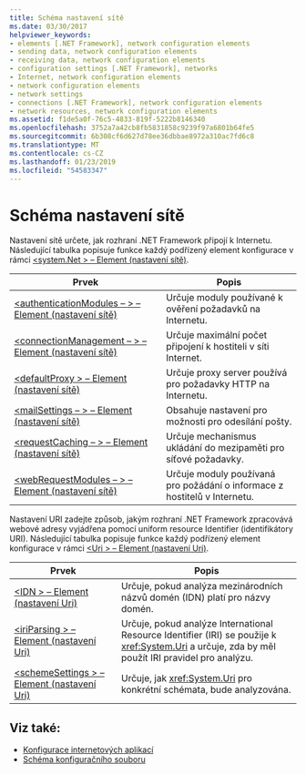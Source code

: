 ```yaml
---
title: Schéma nastavení sítě
ms.date: 03/30/2017
helpviewer_keywords:
- elements [.NET Framework], network configuration elements
- sending data, network configuration elements
- receiving data, network configuration elements
- configuration settings [.NET Framework], networks
- Internet, network configuration elements
- network configuration elements
- network settings
- connections [.NET Framework], network configuration elements
- network resources, network configuration elements
ms.assetid: f1de5a0f-76c5-4833-819f-5222b8146340
ms.openlocfilehash: 3752a7a42cb8fb5831858c9239f97a6801b64fe5
ms.sourcegitcommit: 6b308cf6d627d78ee36dbbae8972a310ac7fd6c8
ms.translationtype: MT
ms.contentlocale: cs-CZ
ms.lasthandoff: 01/23/2019
ms.locfileid: "54583347"
---
```

# <a name="network-settings-schema"></a>Schéma nastavení sítě
Nastavení sítě určete, jak rozhraní .NET Framework připojí k Internetu. Následující tabulka popisuje funkce každý podřízený element konfigurace v rámci [ \<system.Net > – Element (nastavení sítě)](../../../../../docs/framework/configure-apps/file-schema/network/system-net-element-network-settings.md).  
  
|Prvek|Popis|  
|-------------|-----------------|  
|[\<authenticationModules – > – Element (nastavení sítě)](../../../../../docs/framework/configure-apps/file-schema/network/authenticationmodules-element-network-settings.md)|Určuje moduly používané k ověření požadavků na Internetu.|  
|[\<connectionManagement – > – Element (nastavení sítě)](../../../../../docs/framework/configure-apps/file-schema/network/connectionmanagement-element-network-settings.md)|Určuje maximální počet připojení k hostiteli v síti Internet.|  
|[\<defaultProxy > – Element (nastavení sítě)](../../../../../docs/framework/configure-apps/file-schema/network/defaultproxy-element-network-settings.md)|Určuje proxy server používá pro požadavky HTTP na Internetu.|  
|[\<mailSettings – > – Element (nastavení sítě)](../../../../../docs/framework/configure-apps/file-schema/network/mailsettings-element-network-settings.md)|Obsahuje nastavení pro možnosti pro odesílání pošty.|  
|[\<requestCaching – > – Element (nastavení sítě)](../../../../../docs/framework/configure-apps/file-schema/network/requestcaching-element-network-settings.md)|Určuje mechanismus ukládání do mezipaměti pro síťové požadavky.|  
|[\<webRequestModules – > – Element (nastavení sítě)](../../../../../docs/framework/configure-apps/file-schema/network/webrequestmodules-element-network-settings.md)|Určuje moduly používaná pro požádání o informace z hostitelů v Internetu.|  
  
 Nastavení URI zadejte způsob, jakým rozhraní .NET Framework zpracovává webové adresy vyjádřena pomocí uniform resource Identifier (identifikátory URI). Následující tabulka popisuje funkce každý podřízený element konfigurace v rámci [ \<Uri > – Element (nastavení Uri)](../../../../../docs/framework/configure-apps/file-schema/network/uri-element-uri-settings.md).  
  
|Prvek|Popis|  
|-------------|-----------------|  
|[\<IDN > – Element (nastavení Uri)](../../../../../docs/framework/configure-apps/file-schema/network/idn-element-uri-settings.md)|Určuje, pokud analýza mezinárodních názvů domén (IDN) platí pro názvy domén.|  
|[\<iriParsing > – Element (nastavení Uri)](../../../../../docs/framework/configure-apps/file-schema/network/iriparsing-element-uri-settings.md)|Určuje, pokud analýze International Resource Identifier (IRI) se použije k <xref:System.Uri> a určuje, zda by měl použít IRI pravidel pro analýzu.|  
|[\<schemeSettings > – Element (nastavení Uri)](../../../../../docs/framework/configure-apps/file-schema/network/schemesettings-element-uri-settings.md)|Určuje, jak <xref:System.Uri> pro konkrétní schémata, bude analyzována.|  
  
## <a name="see-also"></a>Viz také:
- [Konfigurace internetových aplikací](../../../../../docs/framework/network-programming/configuring-internet-applications.md)
- [Schéma konfiguračního souboru](../../../../../docs/framework/configure-apps/file-schema/index.md)
